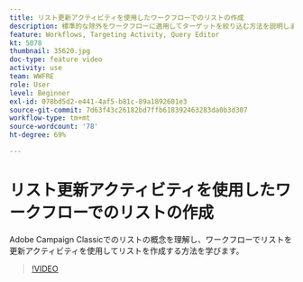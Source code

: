 ```yaml
---
title: リスト更新アクティビティを使用したワークフローでのリストの作成
description: 標準的な除外をワークフローに適用してターゲットを絞り込む方法を説明します。また、定義済みフィルターを作成する方法と、ワークフローのトラブルシューティングを行う方法についても説明します。
feature: Workflows, Targeting Activity, Query Editor
kt: 5078
thumbnail: 35620.jpg
doc-type: feature video
activity: use
team: WWFRE
role: User
level: Beginner
exl-id: 078bd5d2-e441-4af5-b81c-89a1892601e3
source-git-commit: 7d63f43c26182bd7ffb618392463283da0b3d307
workflow-type: tm+mt
source-wordcount: '78'
ht-degree: 69%

---
```


# リスト更新アクティビティを使用したワークフローでのリストの作成

Adobe Campaign Classicでのリストの概念を理解し、ワークフローでリストを更新アクティビティを使用してリストを作成する方法を学びます。

>[!VIDEO](https://video.tv.adobe.com/v/35620?quality=12)

